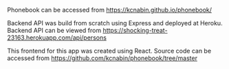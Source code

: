 Phonebook can be accessed from
https://kcnabin.github.io/phonebook/

Backend API was build from scratch using Express and deployed at Heroku.
Backend API can be viewed from https://shocking-treat-23163.herokuapp.com/api/persons

This frontend for this app was created using React.
Source code can be accessed from https://github.com/kcnabin/phonebook/tree/master


